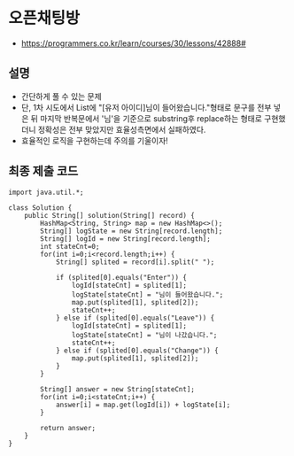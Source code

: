 # 오픈채팅방
- https://programmers.co.kr/learn/courses/30/lessons/42888#

## 설명
- 간단하게 풀 수 있는 문제
- 단, 1차 시도에서 List에 "[유저 아이디]님이 들어왔습니다."형태로 문구를 전부 넣은 뒤 마지막 반복문에서 '님'을 기준으로 substring후 replace하는 형태로 구현했더니 정확성은 전부 맞았지만 효율성측면에서 실패하였다.
- 효율적인 로직을 구현하는데 주의를 기울이자!

## 최종 제출 코드
~~~
import java.util.*;

class Solution {
    public String[] solution(String[] record) {
        HashMap<String, String> map = new HashMap<>();
        String[] logState = new String[record.length];
        String[] logId = new String[record.length];
        int stateCnt=0;
        for(int i=0;i<record.length;i++) {
            String[] splited = record[i].split(" ");

            if (splited[0].equals("Enter")) {
                logId[stateCnt] = splited[1];
                logState[stateCnt] = "님이 들어왔습니다.";
                map.put(splited[1], splited[2]);
                stateCnt++;
            } else if (splited[0].equals("Leave")) {
                logId[stateCnt] = splited[1];
                logState[stateCnt] = "님이 나갔습니다.";
                stateCnt++;
            } else if (splited[0].equals("Change")) {
                map.put(splited[1], splited[2]);
            }
        }
        
        String[] answer = new String[stateCnt];
        for(int i=0;i<stateCnt;i++) {
            answer[i] = map.get(logId[i]) + logState[i];
        }
        
        return answer;
    }
}
~~~